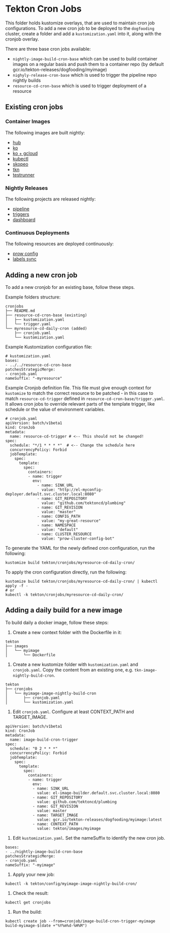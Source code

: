 # Tekton Cron Jobs

This folder holds kustomize overlays, that are used to maintain cron job
configurations. To add a new cron job to be deployed to the `dogfooding`
cluster, create a folder and add a `kustomization.yaml` into it, along with the
cronjob overlay.

There are three base cron jobs available:
* `nightly-image-build-cron-base` which can be used to build container images
  on a regular basis and push them to a container repo (by default
  gcr.io/tekton-releases/dogfooding/myimage)
* `nighyly-release-cron-base` which is used to trigger the pipeline repo nightly
  builds
* `resource-cd-cron-base` which is used to trigger deployment of a resource

## Existing cron jobs

### Container Images

The following images are built nightly:
* [hub](hub-image-nightly-build-cron/README.md)
* [ko](ko-image-nightly-build-cron/README.md)
* [ko + gcloud](ko-gcloud-image-nightly-build-cron/README.md)
* [kubectl](kubectl-image-nightly-build-cron/README.md)
* [skopeo](skopeo-image-nightly-build-cron/README.md)
* [tkn](tkn-image-nightly-build-cron/README.md)
* [testrunner](pipeline-test-runner-build-cron/README.md)

### Nightly Releases

The following projects are released nightly:
* [pipeline](pipeline-nightly-release-cron/README.md)
* [triggers](triggers-nightly-release-cron/README.md)
* [dashboard](dashboard-nightly-release-cron/README.md)

### Continuous Deployments

The following resources are deployed continuously:
* [prow config](prow-config-cd-hourly-cron/README.md)
* [labels sync](labels-sync-cron/README.md)

## Adding a new cron job

To add a new cronjob for an existing base, follow these steps.

Example folders structure:
```
cronjobs
├── README.md
├── resource-cd-cron-base (existing)
│   ├── kustomization.yaml
│   └── trigger.yaml
└── myresource-cd-daily-cron (added)
    ├── cronjob.yaml
    └── kustomization.yaml
```

Example Kustomization configuration file:
```
# kustomization.yaml
bases:
- ../../resource-cd-cron-base
patchesStrategicMerge:
- cronjob.yaml
nameSuffix: "-myresource"
```

Example Cronjob definition file. This file must give enough context for
`kustomize` to match the correct resource to be patched - in this case to match
`resource-cd-trigger` defined in `resource-cd-cron-base/trigger.yaml`.
It allows cron jobs to override relevant parts of the template trigger, like
schedule or the value of environment variables.
```
# cronjob.yaml
apiVersion: batch/v1beta1
kind: CronJob
metadata:
  name: resource-cd-trigger # <-- This should not be changed!
spec:
  schedule: "*/1 * * * *"  # <-- Change the schedule here
  concurrencyPolicy: Forbid
  jobTemplate:
    spec:
      template:
        spec:
          containers:
          - name: trigger
            env:
              - name: SINK_URL
                value: "http://el-myconfig-deployer.default.svc.cluster.local:8080"
              - name: GIT_REPOSITORY
                value: "github.com/tektoncd/plumbing"
              - name: GIT_REVISION
                value: "master"
              - name: CONFIG_PATH
                value: "my-great-resource"
              - name: NAMESPACE
                value: "default"
              - name: CLUSTER_RESOURCE
                value: "prow-cluster-config-bot"
```

To generate the YAML for the newly defined cron configuration, run the following:
```
kustomize build tekton/cronjobs/myresource-cd-daily-cron/
```

To apply the cron configuration directly, run the following:
```
kustomize build tekton/cronjobs/myresource-cd-daily-cron/ | kubectl apply -f -
# or
kubectl -k tekton/cronjobs/myresource-cd-daily-cron/
```

## Adding a daily build for a new image

To build daily a docker image, follow these steps:

1. Create a new context folder with the Dockerfile in it:
```
tekton
├── images
│   └── myimage
│       └── Dockerfile
```

1. Create a new kustomize folder with `kustomization.yaml` and `cronjob.yaml`.
   Copy the content from an existing one, e.g. `tkn-image-nightly-build-cron`.
```
tekton
├── cronjobs
│   └── myimage-image-nightly-build-cron
│       ├── cronjob.yaml
│       └── kustomization.yaml
```

1. Edit `cronjob.yaml`. Configure at least CONTEXT_PATH and TARGET_IMAGE.
```
apiVersion: batch/v1beta1
kind: CronJob
metadata:
  name: image-build-cron-trigger
spec:
  schedule: "0 2 * * *"
  concurrencyPolicy: Forbid
  jobTemplate:
    spec:
      template:
        spec:
          containers:
          - name: trigger
            env:
            - name: SINK_URL
              value: el-image-builder.default.svc.cluster.local:8080
            - name: GIT_REPOSITORY
              value: github.com/tektoncd/plumbing
            - name: GIT_REVISION
              value: master
            - name: TARGET_IMAGE
              value: gcr.io/tekton-releases/dogfooding/myimage:latest
            - name: CONTEXT_PATH
              value: tekton/images/myimage
```

1. Edit `kustomization.yaml`. Set the nameSuffix to identify the new cron job.
```
bases:
- ../nightly-image-build-cron-base
patchesStrategicMerge:
- cronjob.yaml
nameSuffix: "-myimage"
```

1. Apply your new job:
```
kubectl -k tekton/config/myimage-image-nightly-build-cron/
```

1. Check the result:
```
kubectl get cronjobs
```

1. Run the build:
```
kubectl create job --from=cronjob/image-build-cron-trigger-myimage build-myimage-$(date +"%Y%m%d-%H%M")
```
